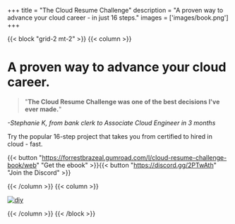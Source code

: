 +++
title = "The Cloud Resume Challenge"
description = "A proven way to advance your cloud career - in just 16 steps."
images = ['images/book.png']
+++

{{< block "grid-2 mt-2" >}}
{{< column >}}

# A proven way to advance your cloud career.

> "**The Cloud Resume Challenge was one of the best decisions I've ever made.**"

*-Stephanie K, from bank clerk to Associate Cloud Engineer in 3 months*

Try the popular 16-step project that takes you from certified to hired in cloud - fast.

{{< button "https://forrestbrazeal.gumroad.com/l/cloud-resume-challenge-book/web" "Get the ebook" >}}{{< button "https://discord.gg/2PTwAth" "Join the Discord" >}}

{{< /column >}}
{{< column >}}

[![diy](/images/book.png)](https://cloudresumechallenge.dev/book)

{{< /column >}}
{{< /block >}}

